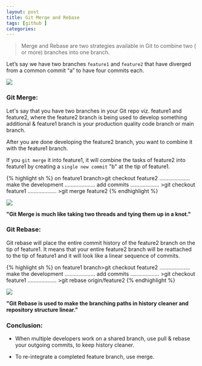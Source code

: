 ```yaml
---
layout: post
title: Git Merge and Rebase
tags: [github ]
categories:
---
```


>Merge and Rebase are two strategies available in Git to combine two ( or more) branches into one branch.

Let’s say we have two branches `feature1` and `feature2` that have diverged from a common
commit “a” to have four commits each.


<img src="{{ site.url }}/public/images/git-two-branches.png" />

### Git Merge:
Let's say that you have two branches in your Git repo viz. feature1 and feature2, where the feature2 branch is being used to develop something additional & feature1 branch is your production quality code branch or main branch.

After you are done developing the feature2 branch, you want to combine it with the feature1
branch.

If you `git merge` it into feature1, it will combine the tasks of feature2 into feature1 by creating a `single new commit` "b" at the tip of feature1.

{% highlight sh %}
on feature1 branch>git checkout feature2
.................... make the development
.................... add commits
................... >git checkout feature1
................... >git merge feature2
{% endhighlight %}

<img src="{{ site.url }}/public/images/git-merge.png" />

**"Git Merge is much like taking two threads and tying them up in a knot."**


### Git Rebase:
Git rebase will place the entire commit history of the feature2 branch on the tip of feature1. It means that your entire feature2 branch will be reattached to the tip of feature1 and it will look like a linear sequence of commits.

{% highlight sh %}
on feature1 branch>git checkout feature2
.................... make the development
.................... add commits
................... >git checkout feature1
................... >git rebase origin/feature2
{% endhighlight %}



<img src="{{ site.url }}/public/images/git-rebase.png" />

**"Git Rebase is used to make the branching paths in history cleaner and repository structure linear."**

### Conclusion:

* When multiple developers work on a shared branch, use pull & rebase your outgoing commits, to keep history cleaner.

* To re-integrate a completed feature branch, use merge.



